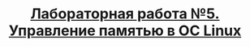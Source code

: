<h1 align="center"><a href="https://github.com/kryag/ct-itmo-os-lite/blob/main/lab-5/problem-statement.pdf" target="_blank">Лабораторная работа №5. Управление памятью в ОС Linux</a></h1>
